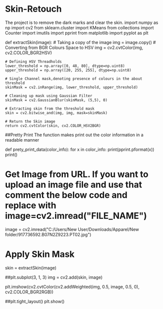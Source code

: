 # Skin-Retouch
The project is to remove the dark marks and clear the skin.
import numpy as np
import cv2
from sklearn.cluster import KMeans
from collections import Counter
import imutils
import pprint
from matplotlib import pyplot as plt


def extractSkin(image):
    # Taking a copy of the image
    img = image.copy()
    # Converting from BGR Colours Space to HSV
    img = cv2.cvtColor(img, cv2.COLOR_BGR2HSV)

    # Defining HSV Threadholds
    lower_threshold = np.array([0, 48, 80], dtype=np.uint8)
    upper_threshold = np.array([20, 255, 255], dtype=np.uint8)

    # Single Channel mask,denoting presence of colours in the about threshold
    skinMask = cv2.inRange(img, lower_threshold, upper_threshold)

    # Cleaning up mask using Gaussian Filter
    skinMask = cv2.GaussianBlur(skinMask, (5,5), 0)

    # Extracting skin from the threshold mask
    skin = cv2.bitwise_and(img, img, mask=skinMask)

    # Return the Skin image
    return cv2.cvtColor(skin, cv2.COLOR_HSV2BGR)
    

##Pretty Print The function makes print out the color information in a readable manner


def prety_print_data(color_info):
    for x in color_info:
        print(pprint.pformat(x))
        print()

# Get Image from URL. If you want to upload an image file and use that comment the below code and replace with  image=cv2.imread("FILE_NAME")
image = cv2.imread("C:/Users/New User/Downloads/Apparel/New folder/917736592.B07N2Z9223.PT02.jpg")

# Apply Skin Mask
skin = extractSkin(image)

##plt.subplot(3, 1, 3)
img = cv2.add(skin, image) 

plt.imshow(cv2.cvtColor(cv2.addWeighted(img, 0.5, image, 0.5, 0), cv2.COLOR_BGR2RGB))

##plt.tight_layout()
plt.show()
